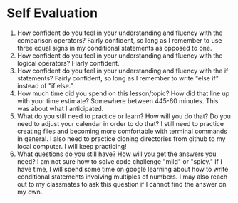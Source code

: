 # Self Evaluation

1. How confident do you feel in your understanding and fluency with the comparison operators?
Fairly confident, so long as I remember to use three equal signs in my conditional statements as opposed to one.
1. How confident do you feel in your understanding and fluency with the logical operators?
Fiarly confident.
1. How confident do you feel in your understanding and fluency with the if statements?
Fairly confident, so long as I remember to write "else if" instead of "if else."
1. How much time did you spend on this lesson/topic? How did that line up with your time estimate?
Somewhere between 445-60 minutes. This was about what I anticipated.
1. What do you still need to practice or learn? How will you do that? Do you need to adjust your calendar in order to do that?
I still need to practice creating files and becoming more comfortable with terminal commands in general. I also need to practice cloning directories from github to my local computer. I will keep practicing!
1. What questions do you still have? How will you get the answers you need?
I am not sure how to solve code challenge "mild" or "spicy." If I have time, I will spend some time on google learning about how to write conditional statements involving multiples of numbers. I may also reach out to my classmates to ask this question if I cannot find the answer on my own.